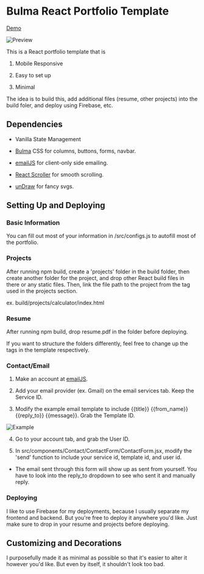# Bulma React Portfolio Template

[Demo](https://bulma-react-portfolio-template.web.app/)

![Preview](https://i.imgur.com/3EgtDNN.png)

This is a React portfolio template that is 

1. Mobile Responsive

2. Easy to set up

3. Minimal

The idea is to build this, add additional files (resume, other projects) into the build foler, and deploy using Firebase, etc.

## Dependencies

- Vanilla State Management

- [Bulma](https://bulma.io/) CSS for columns, buttons, forms, navbar.

- [emailJS](https://www.emailjs.com/) for client-only side emailing.

- [React Scroller](https://www.npmjs.com/package/react-scroll) for smooth scrolling.

- [unDraw](https://undraw.co/) for fancy svgs.

## Setting Up and Deploying

### Basic Information

You can fill out most of your information in /src/configs.js to autofill most of the portfolio.

### Projects

After running npm build, create a 'projects' folder in the build folder, then create another folder for the project, and drop other React build files in there or any static files. Then, link the file path to the project from the <a> tag used in the projects section. 

ex. build/projects/calculator/index.html

### Resume

After running npm build, drop resume.pdf in the folder before deploying.

If you want to structure the folders differently, feel free to change up the <a> tags in the template respectively.

### Contact/Email

1. Make an account at [emailJS](https://www.emailjs.com/). 

2. Add your email provider (ex. Gmail) on the email services tab. Keep the Service ID.

3. Modify the example email template to include {{title}} {{from_name}} {{reply_to}} {{message}}. Grab the Template ID.

![Example](https://i.imgur.com/gPW6jh0.png)

4. Go to your account tab, and grab the User ID.

5. In src/components/Contact/ContactForm/ContactForm.jsx, modify the 'send' function to include your service id, template id, and user id.

* The email sent through this form will show up as sent from yourself. You have to look into the reply_to dropdown to see who sent it and manually reply.

### Deploying

I like to use Firebase for my deployments, because I usually separate my frontend and backend. But you're free to deploy it anywhere you'd like. Just make sure to drop in your resume and projects before deploying.

## Customizing and Decorations

I purposefully made it as minimal as possible so that it's easier to alter it however you'd like. But even by itself, it shouldn't look too bad.
